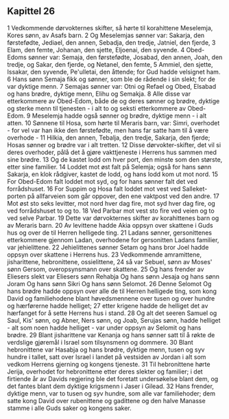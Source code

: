 ## Kapittel 26

1 Vedkommende dørvokternes skifter, så hørte til korahittene Meselemja, Kores sønn, av Asafs barn.
2 Og Meselemjas sønner var: Sakarja, den førstefødte, Jediael, den annen, Sebadja, den tredje, Jatniel, den fjerde,
3 Elam, den femte, Johanan, den sjette, Eljoenai, den syvende.
4 Obed-Edoms sønner var: Semaja, den førstefødte, Josabad, den annen, Joah, den tredje, og Sakar, den fjerde, og Netanel, den femte,
5 Ammiel, den sjette, Issakar, den syvende, Pe'ulletai, den åttende; for Gud hadde velsignet ham.
6 Hans sønn Semaja fikk og sønner, som ble de rådende i sin slekt; for de var dyktige menn.
7 Semajas sønner var: Otni og Refael og Obed, Elsabad og hans brødre, dyktige menn, Elihu og Semakja.
8 Alle disse var etterkommere av Obed-Edom, både de og deres sønner og brødre, dyktige og sterke menn til tjenesten - i alt to og seksti etterkommere av Obed-Edom.
9 Meselemja hadde også sønner og brødre, dyktige menn - i alt atten.
10 Sønnene til Hosa, som hørte til Meraris barn, var: Simri, overhodet - for vel var han ikke den førstefødte, men hans far satte ham til å være overhode -
11 Hilkia, den annen, Tebalja, den tredje, Sakarja, den fjerde; Hosas sønner og brødre var i alt tretten.
12 Disse dørvokter-skifter, det vil si deres overhoder, pålå det å gjøre vakttjeneste i Herrens hus sammen med sine brødre.
13 Og de kastet lodd om hver port, den minste som den største, etter sine familier.
14 Loddet mot øst falt på Selemja; også for hans sønn Sakarja, en klok rådgiver, kastet de lodd, og hans lodd kom ut mot nord.
15 For Obed-Edom falt loddet mot syd, og for hans sønner falt det ved forrådshuset.
16 For Suppim og Hosa falt loddet mot vest ved Salleket-porten på allfarveien som går oppover, den ene vaktpost ved den andre.
17 Mot øst sto seks levitter, mot nord hver dag fire, mot syd hver dag fire, og ved forrådshuset to og to.
18 Ved Parbar mot vest sto fire ved veien og to ved selve Parbar.
19 Dette var dørvokternes skifter av korahittenes barn og av Meraris barn.
20 Av levittene hadde Akia oppsyn over skattene i Guds hus og over de til Herren helligede ting.
21 Ladans sønner, gersonittenes etterkommere gjennom Ladan, overhodene for gersonitten Ladans familier, var jehielittene.
22 Jehielittenes sønner Setam og hans bror Joel hadde oppsyn over skattene i Herrens hus.
23 Vedkommende amramittene, jisharittene, hebronittene, ossielittene,
24 så var Sebuel, sønn av Moses' sønn Gersom, overopsynsmann over skattene.
25 Og hans frender av Eliesers slekt var Eliesers sønn Rehabja Og hans sønn Jesaja og hans sønn Joram Og hans sønn Sikri Og hans sønn Selomot.
26 Denne Selomot Og hans brødre hadde oppsyn over alle de til Herren helligede ting, som kong David og familiehodene blant høvedsmennene over tusen og over hundre og hærførerne hadde helliget;
27 etter krigene hadde de helliget det av hærfanget for å sette Herrens hus i stand.
28 Og alt det seeren Samuel og Saul, Kis' sønn, og Abner, Ners sønn, og Joab, Serujas sønn, hadde helliget - alt som noen hadde helliget - var under oppsyn av Selomit og hans brødre.
29 Blant jisharittene var Kenanja og hans sønner satt til å røkte de verdslige gjøremål i Israel som tilsynsmenn og dommere.
30 Blant hebronittene var Hasabja og hans brødre, dyktige menn, tusen og syv hundre i tallet, satt over Israel i landet på vestsiden av Jordan i alt som vedkom Herrens gjerning og kongens tjeneste.
31 Til hebronittene hørte Jerija, overhodet for hebronittene etter deres slekter og familier; i det firtiende år av Davids regjering ble det foretatt undersøkelse blant dem, og det fantes blant dem dyktige krigsmenn i Jaser i Gilead.
32 Hans frender, dyktige menn, var to tusen og syv hundre, som alle var familiehoder; dem satte kong David over rubenittene og gadittene og den halve Manasse stamme i alle Guds saker og kongens saker.
